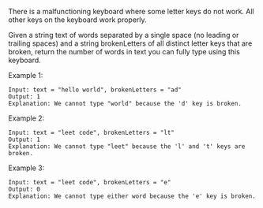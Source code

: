 There is a malfunctioning keyboard where some letter keys do not work. All other keys on the keyboard work properly.

Given a string text of words separated by a single space (no leading or trailing spaces) and a string brokenLetters of all distinct letter keys that are broken, return the number of words in text you can fully type using this keyboard.

Example 1:

    Input: text = "hello world", brokenLetters = "ad"
    Output: 1
    Explanation: We cannot type "world" because the 'd' key is broken.

Example 2:

    Input: text = "leet code", brokenLetters = "lt"
    Output: 1
    Explanation: We cannot type "leet" because the 'l' and 't' keys are broken.

Example 3:

    Input: text = "leet code", brokenLetters = "e"
    Output: 0
    Explanation: We cannot type either word because the 'e' key is broken.
